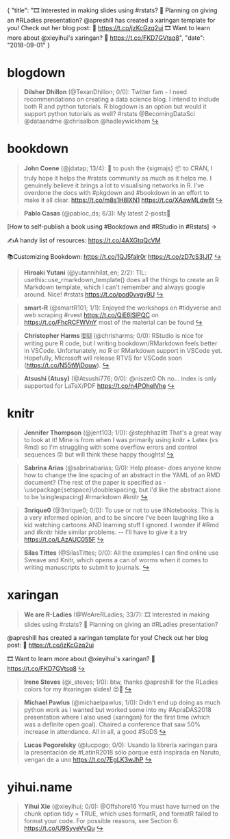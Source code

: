 {
  "title": "🎞 Interested in making slides using #rstats? 💜 Planning on giving an #RLadies presentation? @apreshill has created a xaringan template for you! Check out her blog post: 🔗 https://t.co/jzKcGzq2ui 🎞 Want to learn more about @xieyihui's xaringan? 🔗 https://t.co/FKD7GVtsq8",
  "date": "2018-09-01"
}

# blogdown

> **Dilsher  Dhillon** (@TexanDhillon; 0/0): Twitter fam - I need recommendations on creating a data science blog. I intend to include both R and python tutorials. R blogdown is an option but would it support python tutorials as well? #rstats @BecomingDataSci @dataandme @chrisalbon @hadleywickham  [&#8618;](https://twitter.com/xieyihui/status/1035547515792318464)

<!-- -->


# bookdown

> **John Coene** (@jdatap; 13/4): 🤗 to push the {sigmajs} 📦 to CRAN, I truly hope it helps the #rstats community as much as it helps me. I genuinely believe it brings a lot to visualising networks in R. I’ve overdone the docs with #pkgdown and #bookdown in an effort to make it all clear.
https://t.co/m8s1H8lXN1 https://t.co/XAawMLdw6t  [&#8618;](https://twitter.com/xieyihui/status/1035676985987620864)

<!-- -->


> **Pablo Casas** (@pabloc_ds; 6/3): My latest 2-posts🧐
>
[How to self-publish a book using #Bookdown and #RStudio in #Rstats] -&gt;
>
✍️A handy list of resources: https://t.co/4AXGtqQcVM
>
📚Customizing Bookdown:
https://t.co/1QJ5faIr0r https://t.co/zD7cS3lJI7  [&#8618;](https://twitter.com/xieyihui/status/1035557488173694976)

<!-- -->


> **Hiroaki Yutani** (@yutannihilat_en; 2/2): TIL: usethis::use_rmarkdown_template() does all the things to create an R Markdown template, which I can't remember and always google around. Nice! #rstats  https://t.co/pod0vvgy9U  [&#8618;](https://twitter.com/xieyihui/status/1035529938739159041)

<!-- -->


> **smart-R** (@smartR101; 1/1): Enjoyed the workshops on #tidyverse and web scraping #rvest https://t.co/QiE6lSlPQC on https://t.co/FhcRCFWVnY most of the material can be found  [&#8618;](https://twitter.com/xieyihui/status/1035634392834682880)

<!-- -->


> **Christopher Harms 🇪🇺** (@chrisharms; 0/0): RStudio is nice for writing pure R code, but I writing bookdown/RMarkdown feels better in VSCode. Unfortunately, no R or RMarkdown support in VSCode yet. Hopefully, Microsoft will release RTVS for VSCode soon (https://t.co/N55tWjDouw).  [&#8618;](https://twitter.com/xieyihui/status/1035447416298909697)

<!-- -->


> **Atsushi (Atusy)** (@Atsushi776; 0/0): @niszet0 Oh no...  index is only supported for LaTeX/PDF
https://t.co/n4POheIVhe  [&#8618;](https://twitter.com/xieyihui/status/1035428217375535104)

<!-- -->


# knitr

> **Jennifer Thompson** (@jent103; 1/0): @stephhazlitt That's a great way to look at it! Mine is from when I was primarily using knitr + Latex (vs Rmd) so I'm struggling with some overflow errors and control sequences 🙃 but will think these happy thoughts!  [&#8618;](https://twitter.com/xieyihui/status/1035655893663326208)

<!-- -->


> **Sabrina Arias** (@sabrinabarias; 0/0): Help please- does anyone know how to change the line spacing of an abstract in the YAML of an RMD document? (The rest of the paper is specified as - \usepackage{setspace}\doublespacing, but I'd like the abstract alone to be \singlespacing) #rmarkdown #knitr  [&#8618;](https://twitter.com/xieyihui/status/1035555917243338752)

<!-- -->


> **3nrique0** (@3nrique0; 0/0): To use or not to use #Notebooks. This is a very informed opinion, and to be sincere I've been laughing like a kid watching cartoons AND learning stuff I ignored. I wonder if #Rmd and #knitr hide similar problems. -- I'll have to give it a try https://t.co/LAzAUC055F  [&#8618;](https://twitter.com/xieyihui/status/1035545386860068866)

<!-- -->


> **Silas Tittes** (@SilasTittes; 0/0): All the examples I can find online use Sweave and Knitr, which opens a can of worms when it comes to writing manuscripts to submit to journals.  [&#8618;](https://twitter.com/xieyihui/status/1035372846829076480)

<!-- -->


# xaringan

> **We are R-Ladies** (@WeAreRLadies; 33/7): 🎞 Interested in making slides using #rstats?
💜 Planning on giving an #RLadies presentation?
>
@apreshill has created a xaringan template for you! Check out her blog post:
🔗 https://t.co/jzKcGzq2ui
>
🎞 Want to learn more about @xieyihui's xaringan? 
🔗 https://t.co/FKD7GVtsq8  [&#8618;](https://twitter.com/xieyihui/status/1035527633977524226)

<!-- -->


> **Irene Steves** (@i_steves; 1/0): btw, thanks @apreshill for the RLadies colors for my #xaringan slides!  😍💜  [&#8618;](https://twitter.com/xieyihui/status/1035642048127352833)

<!-- -->


> **Michael Pawlus** (@michaelpawlus; 1/0): Didn't end up doing as much python work as I wanted but worked some into my #ApraDAS2018 presentation where I also used {xaringan} for the first time (which was a definite open goal). Chaired a conference that saw 50% increase in attendance. All in all, a good #SoDS  [&#8618;](https://twitter.com/xieyihui/status/1035539756862455808)

<!-- -->


> **Lucas Pogorelsky** (@lucpogo; 0/0): Usando la librería xaringan para la presentación de #LatinR2018 sólo porque está inspirada en Naruto, vengan de a uno https://t.co/7EgLK3wJhP  [&#8618;](https://twitter.com/xieyihui/status/1035499753478533120)

<!-- -->


# yihui.name

> **Yihui Xie** (@xieyihui; 0/0): @Offshore16 You must have turned on the chunk option tidy = TRUE, which uses formatR, and formatR failed to format your code. For possible reasons, see Section 6: https://t.co/U9SyveVvQu  [&#8618;](https://twitter.com/xieyihui/status/1035533488802459648)

<!-- -->


